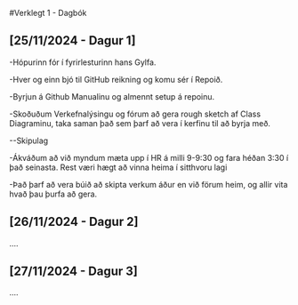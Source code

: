 #Verklegt 1 - Dagbók

## [25/11/2024 - Dagur 1]

-Hópurinn fór í fyrirlesturinn hans Gylfa.

-Hver og einn bjó til GitHub reikning og komu sér í Repoið.

-Byrjun á Github Manualinu og almennt setup á repoinu.

-Skoðuðum Verkefnalýsingu og fórum að gera rough sketch af Class Diagraminu, taka saman það sem þarf að vera í kerfinu til að byrja með.

--Skipulag

-Ákváðum að við myndum mæta upp í HR á milli 9-9:30 og fara héðan 3:30 í það seinasta. Rest væri hægt að vinna heima í sitthvoru lagi

-Það þarf að vera búið að skipta verkum áður en við förum heim, og allir vita hvað þau þurfa að gera.

## [26/11/2024 - Dagur 2]

....

## [27/11/2024 - Dagur 3]

....
